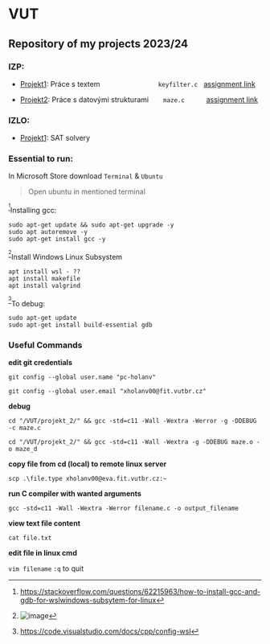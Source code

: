 # VUT
## Repository of my projects 2023/24

### IZP:

- [Projekt1](.vscode/IZP/projekt_1/): Práce s textem &emsp;&emsp;&emsp;&emsp;&emsp;&emsp;&emsp;&emsp;`keyfilter.c` &nbsp; [assignment link](https://moodle.vut.cz/mod/page/view.php?id=320645)

              
- [Projekt2](.vscode/IZP/projekt_2/): Práce s datovými strukturami &ensp;&emsp; `maze.c` &ensp;&emsp;&emsp; [assignment link](https://moodle.vut.cz/mod/page/view.php?id=320646)


### IZLO:

- [Projekt1](/IZLO): SAT solvery

### Essential to run:

In Microsoft Store download `Terminal` & `Ubuntu`

> Open ubuntu in mentioned terminal

<sup>[^1]</sup>Installing gcc: 
```
sudo apt-get update && sudo apt-get upgrade -y
sudo apt autoremove -y
sudo apt-get install gcc -y
```


<sup>[^2]</sup>Install Windows Linux Subsystem
```
apt install wsl - ??
apt install makefile
apt install valgrind
```

<sup>[^3]</sup>To debug:
```
sudo apt-get update
sudo apt-get install build-essential gdb
```

### Useful Commands

**edit git credentials**

`git config --global user.name "pc-holanv"`

`git config --global user.email "xholanv00@fit.vutbr.cz"`

**debug** 

`cd "/VUT/projekt_2/" && gcc -std=c11 -Wall -Wextra -Werror -g -DDEBUG -c maze.c`

`cd "/VUT/projekt_2/" && gcc -std=c11 -Wall -Wextra -g -DDEBUG maze.o -o maze_d`

**copy file from cd (local) to remote linux server**

`scp .\file.type xholanv00@eva.fit.vutbr.cz:~`

**run C compiler with wanted arguments**

`gcc -std=c11 -Wall -Wextra -Werror filename.c -o output_filename`

**view text file content**

`cat file.txt`

**edit file in linux cmd** 

`vim filename` `:q` to quit

[^1]: https://stackoverflow.com/questions/62215963/how-to-install-gcc-and-gdb-for-wslwindows-subsytem-for-linux
[^2]: ![image](https://github.com/Mindoed/VUT/assets/59418963/371cc815-dc4b-4aca-aad8-559484cd3dd4)
[^3]: https://code.visualstudio.com/docs/cpp/config-wsl
